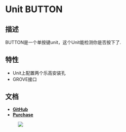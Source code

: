 # Unit BUTTON

## 描述

BUTTON是一个单按键unit，这个Unit能检测你是否按下了.

## 特性

-  Unit上配置两个乐高安装孔
-  GROVE接口

## 文档

- **[GitHub]()**
- **[Purchase](https://www.aliexpress.com/store/product/M5Stack-Official-Mini-Button-Unit-for-ESP32-Arduino-Micropython-Development-Kit-with-GROVE-GPIO-Port-Blockly/3226069_32921805637.html?spm=a2g1x.12024536.productList_2187621.8)**

<figure>
    <img src="assets/img/product_pics/units/M5GO_Unit_button.png">
</figure>